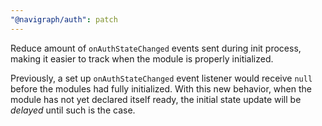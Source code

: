 ```yaml
---
"@navigraph/auth": patch
---
```


Reduce amount of `onAuthStateChanged` events sent during init process, making it easier to track when the module is properly initialized.

Previously, a set up `onAuthStateChanged` event listener would receive `null` before the modules had fully initialized. With this new behavior, when the module has not yet declared itself ready, the initial state update will be _delayed_ until such is the case.
